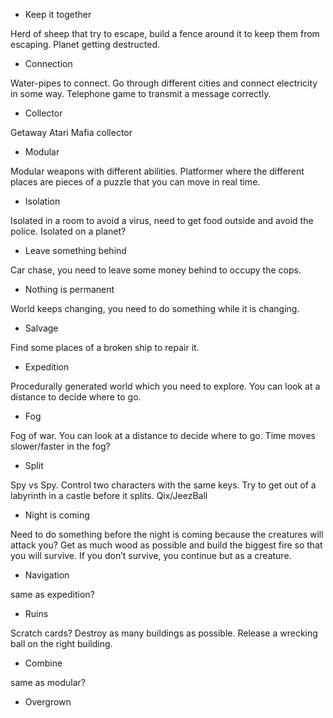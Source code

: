 * Keep it together

Herd of sheep that try to escape, build a fence around it to keep them from
escaping.
Planet getting destructed.

* Connection

Water-pipes to connect.
Go through different cities and connect electricity in some way.
Telephone game to transmit a message correctly.

* Collector

Getaway Atari
Mafia collector

* Modular

Modular weapons with different abilities.
Platformer where the different places are pieces of a puzzle that you can move
in real time.

* Isolation

Isolated in a room to avoid a virus, need to get food outside and avoid the
police.
Isolated on a planet?

* Leave something behind

Car chase, you need to leave some money behind to occupy the cops.

* Nothing is permanent

World keeps changing, you need to do something while it is changing.

* Salvage

Find some places of a broken ship to repair it.

* Expedition

Procedurally generated world which you need to explore. You can look at a
distance to decide where to go.

* Fog

Fog of war. You can look at a distance to decide where to go.
Time moves slower/faster in the fog?

* Split

Spy vs Spy.
Control two characters with the same keys.
Try to get out of a labyrinth in a castle before it splits.
Qix/JeezBall

* Night is coming

Need to do something before the night is coming because the creatures will
attack you?
Get as much wood as possible and build the biggest fire so that you will
survive. If you don’t survive, you continue but as a creature.

* Navigation

same as expedition?

* Ruins

Scratch cards?
Destroy as many buildings as possible.
Release a wrecking ball on the right building.

* Combine

same as modular?

* Overgrown

